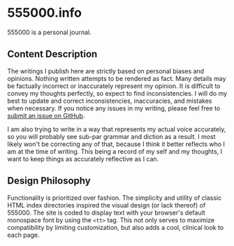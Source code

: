 # 555000.info
555000 is a personal journal.

## Content Description
The writings I publish here are strictly based on personal biases and opinions. Nothing written attempts to be rendered as fact. Many details may be factually incorrect or inaccurately represent my opinion. It is difficult to convey my thoughts perfectly, so expect to find inconsistencies. I will do my best to update and correct inconsistencies, inaccuracies, and mistakes when necessary. If you notice any issues in my writing, please feel free to [submit an issue on GitHub](https://github.com/55500/555000.info/issues).

I am also trying to write in a way that represents my actual voice accurately, so you will probably see sub-par grammar and diction as a result. I most likely won't be correcting any of that, because I think it better reflects who I am at the time of writing. This being a record of my self and my thoughts, I want to keep things as accurately reflective as I can. 

## Design Philosophy
Functionality is prioritized over fashion. The simplicity and utility of classic HTML index directories inspired the visual design (or lack thereof) of 555000. The site is coded to display text with your browser's default monospace font by using the `<tt>` tag. This not only serves to maximize compatibility by limiting customization, but also adds a cool, clinical look to each page.
